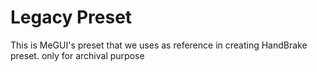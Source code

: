# Legacy Preset
This is MeGUI's preset that we uses as reference in creating HandBrake preset. only for archival purpose